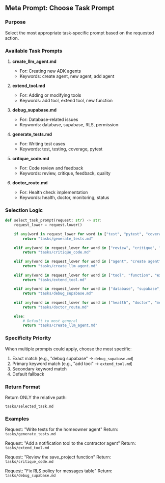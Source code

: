 ## Meta Prompt: Choose Task Prompt

### Purpose

Select the most appropriate task-specific prompt based on the requested action.

### Available Task Prompts

1. **create_llm_agent.md**
   - For: Creating new ADK agents
   - Keywords: create agent, new agent, add agent

2. **extend_tool.md**
   - For: Adding or modifying tools
   - Keywords: add tool, extend tool, new function

3. **debug_supabase.md**
   - For: Database-related issues
   - Keywords: database, supabase, RLS, permission

4. **generate_tests.md**
   - For: Writing test cases
   - Keywords: test, testing, coverage, pytest

5. **critique_code.md**
   - For: Code review and feedback
   - Keywords: review, critique, feedback, quality

6. **doctor_route.md**
   - For: Health check implementation
   - Keywords: health, doctor, monitoring, status

### Selection Logic

```python
def select_task_prompt(request: str) -> str:
    request_lower = request.lower()
    
    if any(word in request_lower for word in ["test", "pytest", "coverage"]):
        return "tasks/generate_tests.md"
    
    elif any(word in request_lower for word in ["review", "critique", "quality"]):
        return "tasks/critique_code.md"
    
    elif any(word in request_lower for word in ["agent", "create agent"]):
        return "tasks/create_llm_agent.md"
    
    elif any(word in request_lower for word in ["tool", "function", "extend"]):
        return "tasks/extend_tool.md"
    
    elif any(word in request_lower for word in ["database", "supabase", "rls"]):
        return "tasks/debug_supabase.md"
    
    elif any(word in request_lower for word in ["health", "doctor", "monitor"]):
        return "tasks/doctor_route.md"
    
    else:
        # Default to most general
        return "tasks/create_llm_agent.md"
```

### Specificity Priority

When multiple prompts could apply, choose the most specific:

1. Exact match (e.g., "debug supabase" → `debug_supabase.md`)
2. Primary keyword match (e.g., "add tool" → `extend_tool.md`)
3. Secondary keyword match
4. Default fallback

### Return Format

Return ONLY the relative path:
```
tasks/selected_task.md
```

### Examples

Request: "Write tests for the homeowner agent"
Return: `tasks/generate_tests.md`

Request: "Add a notification tool to the contractor agent"
Return: `tasks/extend_tool.md`

Request: "Review the save_project function"
Return: `tasks/critique_code.md`

Request: "Fix RLS policy for messages table"
Return: `tasks/debug_supabase.md`